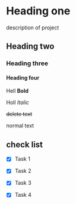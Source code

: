 # Heading one 
description of project
## Heading two

### Heading three
#### Heading four 

Hell **Bold**

Holl *Italic*

~~delete text~~

normal text 

## check list
- [x] Task 1

- [x] Task 2

- [x] Task 3

- [x] Task 4
